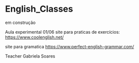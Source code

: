 # English_Classes

em construção

Aula experimental 01/06
site para praticas de exercícios:
https://www.coolenglish.net/

site para gramatica
https://www.perfect-english-grammar.com/

Teacher Gabriela Soares
